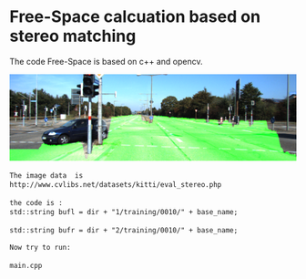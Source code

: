 # Free-Space  calcuation based on stereo matching

The code Free-Space is based on c++ and opencv.

![Point](free_space.png) 

```
The image data  is  http://www.cvlibs.net/datasets/kitti/eval_stereo.php

the code is : 
std::string bufl = dir + "1/training/0010/" + base_name;

std::string bufr = dir + "2/training/0010/" + base_name;
```

```
Now try to run:

main.cpp
```